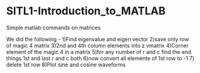 # SITL1-Introduction_to_MATLAB
Simple matlab commands on matrices

We did the following -
1)Find eigenvalue and eigen vector
2)save only row of magic 4 matrix
3)2nd and 4th column elements into z vmatrix
4)Corner element of the magic 4 in a matrix
5)for any number of r and c find the end things 1st and last r and c both
6)now convert all elemente of 1st row to -1
7) delete 1st row
8)Plot sine and cosine waveforms 


